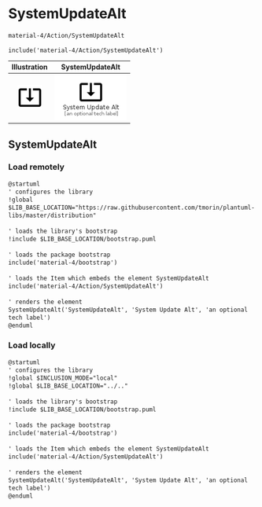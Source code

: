 # SystemUpdateAlt


```text
material-4/Action/SystemUpdateAlt
```

```text
include('material-4/Action/SystemUpdateAlt')
```



| Illustration | SystemUpdateAlt |
| :---: | :---: |
| ![illustration for Illustration](../../material-4/Action/SystemUpdateAlt.png) | ![illustration for SystemUpdateAlt](../../material-4/Action/SystemUpdateAlt.Local.png) |




## SystemUpdateAlt

### Load remotely
```plantuml
@startuml
' configures the library
!global $LIB_BASE_LOCATION="https://raw.githubusercontent.com/tmorin/plantuml-libs/master/distribution"

' loads the library's bootstrap
!include $LIB_BASE_LOCATION/bootstrap.puml

' loads the package bootstrap
include('material-4/bootstrap')

' loads the Item which embeds the element SystemUpdateAlt
include('material-4/Action/SystemUpdateAlt')

' renders the element
SystemUpdateAlt('SystemUpdateAlt', 'System Update Alt', 'an optional tech label')
@enduml
```

### Load locally
```plantuml
@startuml
' configures the library
!global $INCLUSION_MODE="local"
!global $LIB_BASE_LOCATION="../.."

' loads the library's bootstrap
!include $LIB_BASE_LOCATION/bootstrap.puml

' loads the package bootstrap
include('material-4/bootstrap')

' loads the Item which embeds the element SystemUpdateAlt
include('material-4/Action/SystemUpdateAlt')

' renders the element
SystemUpdateAlt('SystemUpdateAlt', 'System Update Alt', 'an optional tech label')
@enduml
```

